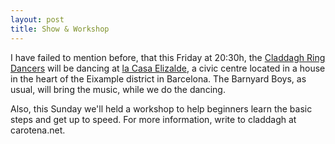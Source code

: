 ```yaml
---
layout: post
title: Show & Workshop
---
```


I have failed to mention before, that this Friday at 20:30h, the <a href="http://www.claddaghring.org/">Claddagh Ring Dancers</a> will be dancing at <a href="http://www.casaelizalde.com/">la Casa Elizalde</a>, a civic centre located in a house in the heart of the Eixample district in Barcelona.
The Barnyard Boys, as usual, will bring the music, while we do the dancing.

Also, this Sunday we'll held a workshop to help beginners learn the basic steps and get up to speed. For more information, write to <c>claddagh at carotena.net</c>.
